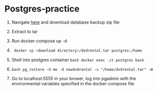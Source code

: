 # Postgres-practice 

1. Navigate <a href=https://www.postgresqltutorial.com/postgresql-sample-database/>here<a> and download database backup zip file
2. Extract to tar
3. Run docker-compose up -d 
4. ```bash 
    docker cp <download directory>/dvdrental.tar postgres:/home
    ```
5. Shell into postgres container 
```bash docker exec -it postgres bash```

6. ```bash pg_restore -U me -d newdvdrental -v "/home/dvdrental.tar" -W```
7. Go to localhost:5555 in your brower, log into pgadmin with the environmental variables specified in the docker-compose file